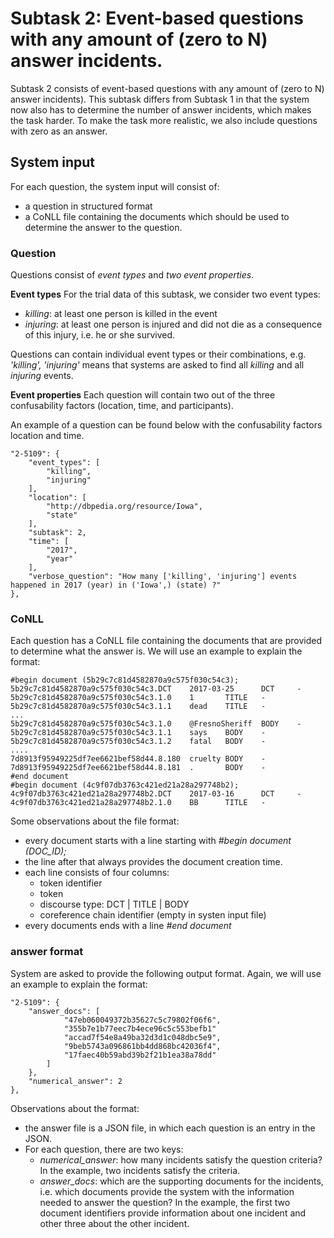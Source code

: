 # Subtask 2: Event-based questions with any amount of (zero to N) answer incidents.

Subtask 2 consists of event-based questions with any amount of (zero to N) answer incidents). This subtask differs from Subtask 1 in that the system now also has to determine the number of answer incidents, which makes the task harder. To make the task more realistic, we also include questions with zero as an answer.

## System input

For each question, the system input will consist of:
* a question in structured format
* a CoNLL file containing the documents which should be used to determine the answer to the question.

### Question

Questions consist of *event types* and *two event properties*.

**Event types** For the trial data of this subtask, we consider two event types:
* *killing*: at least one person is killed in the event
* *injuring*: at least one person is injured and did not die as a consequence of this injury, i.e. he or she survived.

Questions can contain individual event types or their combinations, e.g. *'killing', 'injuring'* means that systems are asked to find all *killing* and all *injuring* events.

**Event properties** Each question will contain two out of the three confusability factors (location, time, and participants).

An example of a question can be found below with the confusability factors location and time.

```
"2-5109": {
    "event_types": [
        "killing",
        "injuring"
    ],
    "location": [
        "http://dbpedia.org/resource/Iowa",
        "state"
    ],
    "subtask": 2,
    "time": [
        "2017",
        "year"
    ],
    "verbose_question": "How many ['killing', 'injuring'] events happened in 2017 (year) in ('Iowa',) (state) ?"
},
```

### CoNLL

Each question has a CoNLL file containing the documents that are provided to determine what the answer is. We will use an example to explain the format:

```
#begin document (5b29c7c81d4582870a9c575f030c54c3);
5b29c7c81d4582870a9c575f030c54c3.DCT    2017-03-25      DCT     -
5b29c7c81d4582870a9c575f030c54c3.1.0    1       TITLE   -
5b29c7c81d4582870a9c575f030c54c3.1.1    dead    TITLE   -
...
5b29c7c81d4582870a9c575f030c54c3.1.0    @FresnoSheriff  BODY    -
5b29c7c81d4582870a9c575f030c54c3.1.1    says    BODY    -
5b29c7c81d4582870a9c575f030c54c3.1.2    fatal   BODY    -
....
7d8913f95949225df7ee6621bef58d44.8.180  cruelty BODY    -
7d8913f95949225df7ee6621bef58d44.8.181  .       BODY    -
#end document
#begin document (4c9f07db3763c421ed21a28a297748b2);
4c9f07db3763c421ed21a28a297748b2.DCT    2017-03-16      DCT     -
4c9f07db3763c421ed21a28a297748b2.1.0    BB      TITLE   -
```

Some observations about the file format:
* every document starts with a line starting with *#begin document (DOC_ID);*
* the line after that always provides the document creation time.
* each line consists of four columns:
    * token identifier
    * token
    * discourse type: DCT | TITLE | BODY
    * coreference chain identifier (empty in systen input file)
* every documents ends with a line *#end document*

### answer format

System are asked to provide the following output format. Again, we will use an example to explain the format:

```
"2-5109": {
    "answer_docs": [
            "47eb060049372b35627c5c79802f06f6",
            "355b7e1b77eec7b4ece96c5c553befb1"
            "accad7f54e8a49ba32d3d1c048dbc5e9",
            "9beb5743a096861bb4dd868bc42036f4",
            "17faec40b59abd39b2f21b1ea38a78dd"
        ]
    },
    "numerical_answer": 2
},
```

Observations about the format:
* the answer file is a JSON file, in which each question is an entry in the JSON.
* For each question, there are two keys:
    * *numerical_answer*: how many incidents satisfy the question criteria? In the example, two incidents satisfy the criteria.
    * *answer_docs*: which are the supporting documents for the incidents, i.e. which documents provide the system with the information needed to answer the question? In the example, the first two document identifiers provide information about one incident and other three about the other incident.
